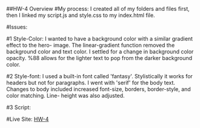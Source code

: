 ##HW-4 Overview
#My process:
I created all of my folders and files first, then I linked my script.js and
style.css to my index.html file.  

#Issues:

#1 Style-Color:
I wanted to have a background color with a similar gradient effect to the hero-
image. The linear-gradient function removed the background color and text color.
I settled for a change in background color opacity. %88 allows for the lighter
text to pop from the darker background color.

#2 Style-font:
I used a built-in font called 'fantasy'. Stylistically it works for headers but
not for paragraphs. I went with 'serif' for the body text. Changes to body
included increased font-size, borders, border-style, and color matching. Line-
height was also adjusted.

#3 Script:







#Live Site:
[HW-4](https://ewilsey.github.io/MART441/HW-4/)
